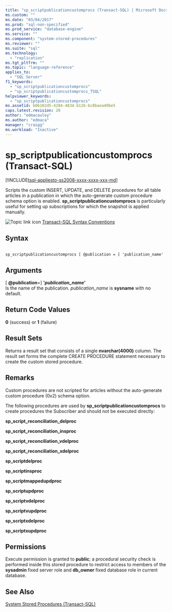 ```yaml
---
title: "sp_scriptpublicationcustomprocs (Transact-SQL) | Microsoft Docs"
ms.custom: ""
ms.date: "03/04/2017"
ms.prod: "sql-non-specified"
ms.prod_service: "database-engine"
ms.service: ""
ms.component: "system-stored-procedures"
ms.reviewer: ""
ms.suite: "sql"
ms.technology: 
  - "replication"
ms.tgt_pltfrm: ""
ms.topic: "language-reference"
applies_to: 
  - "SQL Server"
f1_keywords: 
  - "sp_scriptpublicationcustomprocs"
  - "sp_scriptpublicationcustomprocs_TSQL"
helpviewer_keywords: 
  - "sp_scriptpublicationcustomprocs"
ms.assetid: b06102d5-4284-4834-b126-bc0baea49be5
caps.latest.revision: 20
author: "edmacauley"
ms.author: "edmaca"
manager: "craigg"
ms.workload: "Inactive"
---
```

# sp_scriptpublicationcustomprocs (Transact-SQL)
[!INCLUDE[tsql-appliesto-ss2008-xxxx-xxxx-xxx-md](../../includes/tsql-appliesto-ss2008-xxxx-xxxx-xxx-md.md)]

  Scripts the custom INSERT, UPDATE, and DELETE procedures for all table articles in a publication in which the auto-generate custom procedure schema option is enabled. **sp_scriptpublicationcustomprocs** is particularly useful for setting up subscriptions for which the snapshot is applied manually.  
  
 ![Topic link icon](../../database-engine/configure-windows/media/topic-link.gif "Topic link icon") [Transact-SQL Syntax Conventions](../../t-sql/language-elements/transact-sql-syntax-conventions-transact-sql.md)  
  
## Syntax  
  
```  
  
sp_scriptpublicationcustomprocs [ @publication = ] 'publication_name'  
```  
  
## Arguments  
 [ **@publication**=] **'***publication_name***'**  
 Is the name of the publication. *publication_name* is **sysname** with no default.  
  
## Return Code Values  
 **0** (success) or **1** (failure)  
  
## Result Sets  
 Returns a result set that consists of a single **nvarchar(4000)** column. The result set forms the complete CREATE PROCEDURE statement necessary to create the custom stored procedure.  
  
## Remarks  
 Custom procedures are not scripted for articles without the auto-generate custom procedure (0x2) schema option.  
  
 The following procedures are used by **sp_scriptpublicationcustomprocs** to create procedures the Subscriber and should not be executed directly:  
  
 **sp_script_reconciliation_delproc**  
  
 **sp_script_reconciliation_insproc**  
  
 **sp_script_reconciliation_vdelproc**  
  
 **sp_script_reconciliation_xdelproc**  
  
 **sp_scriptdelproc**  
  
 **sp_scriptinsproc**  
  
 **sp_scriptmappedupdproc**  
  
 **sp_scriptupdproc**  
  
 **sp_scriptvdelproc**  
  
 **sp_scriptvupdproc**  
  
 **sp_scriptxdelproc**  
  
 **sp_scriptxupdproc**  
  
## Permissions  
 Execute permission is granted to **public**; a procedural security check is performed inside this stored procedure to restrict access to members of the **sysadmin** fixed server role and **db_owner** fixed database role in current database.  
  
## See Also  
 [System Stored Procedures &#40;Transact-SQL&#41;](../../relational-databases/system-stored-procedures/system-stored-procedures-transact-sql.md)  
  
  

